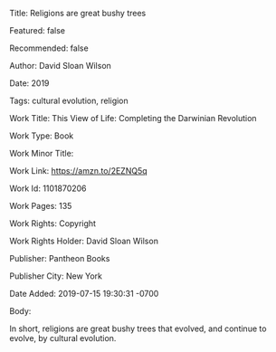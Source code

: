 Title: Religions are great bushy trees

Featured: false

Recommended: false

Author: David Sloan Wilson

Date: 2019

Tags: cultural evolution, religion

Work Title: This View of Life: Completing the Darwinian Revolution

Work Type: Book

Work Minor Title:  

Work Link: https://amzn.to/2EZNQ5q

Work Id:  1101870206

Work Pages:  135

Work Rights:  Copyright

Work Rights Holder:  David Sloan Wilson

Publisher:  Pantheon Books

Publisher City:  New York

Date Added: 2019-07-15 19:30:31 -0700

Body:

In short, religions are great bushy trees that evolved, and continue to evolve, by cultural evolution. 


